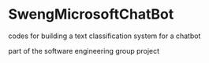 # SwengMicrosoftChatBot

codes for building a text classification system for a chatbot

part of the software engineering group project
